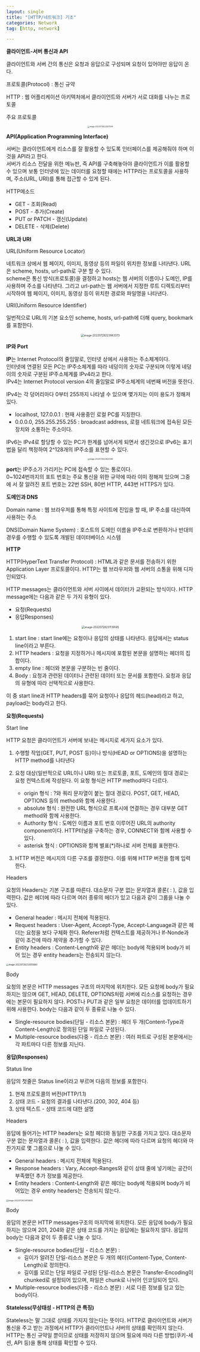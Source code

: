 ```yaml
---
layout: single
title: "[HTTP/네트워크] 기초"
categories: Network
tag: [http, network]

---
```


**클라이언트-서버 통신과 API**

클라이언트와 서버 간의 통신은 요청과 응답으로 구성되며 요청이 있어야만 응답이 온다.

프로토콜(Protocol) : 통신 규약

HTTP : 웹 어플리케이션 아키텍처에서 클라이언트와 서버가 서로 대화를 나누는 프로토콜

주요 프로토콜

<center>

<img src="../images/2022-07-28-network_first/image-20220728222631344.png" alt="image-20220728222631344" style="zoom: 33%;" /></center>



**API(Application Programming Interface)**

서버는 클라이언트에게 리소스를 잘 활용할 수 있도록 인터페이스를 제공해줘야 하며 이것을 API라고 한다.  
서버가 리소스 전달을 위한 메뉴판, 즉 API를 구축해놓아야 클라이언트가 이를 활용할 수 있으며 보통 인터넷에 있는 데이터를 요청할 때에는 HTTP라는 프로토콜을 사용하며, 주소(URL, URI)를 통해 접근할 수 있게 된다.

HTTP메소드

- GET - 조회(Read)
- POST - 추가(Create)
- PUT or PATCH - 갱신(Update)
- DELETE - 삭제(Delete)

**URL과 URI**

URL(Uniform Resource Locator)

네트워크 상에서 웹 페이지, 이미지, 동영상 등의 파일이 위치한 정보를 나타낸다. URL은 scheme, hosts, url-path로 구분 할 수 있다.  
scheme은 통신 방식(프로토콜)을 결정하고 hosts는 웹 서버의 이름이나 도메인, IP를 사용하며 주소를 나타낸다. 그리고 url-path는 웹 서버에서 지정한 루트 디렉토리부터 시작하여 웹 페이지, 이미지, 동영상 등이 위치한 경로와 파일명을 나타낸다.

URI(Uniform Resource Identifier)

일번적으로 URL의 기본 요소인 scheme, hosts, url-path에 더해 query, bookmark를 포함한다.

<center>

<img src="../images/2022-07-28-network_first/image-20220728223943373.png" alt="image-20220728223943373" style="zoom:50%;" />

</center>

**IP와 Port**

**IP**는 Internet Protocol의 줄임말로, 인터넷 상에서 사용하는 주소체계이다.  
인터넷에 연결된 모든 PC는 IP주소체계를 따라 네덩이의 숫자로 구분되며 이렇게 네덩이의 숫자로 구분된 IP주소체계를 IPv4라고 한다.  
IPv4는 Internet Protocol version 4의 줄임말로 IP주소체계의 네번째 버전을 뜻한다.

IPv4는 각 덩어리마다 0부터 255까지 나타낼 수 있으며 몇가지는 이미 용도가 정해져 있다.

- localhost, 127.0.0.1 : 현재 사용중인 로컬 PC를 지칭한다.
- 0.0.0.0, 255.255.255.255 : broadcast address, 로컬 네트워크에 접속된 모든 장치와 소통하는 주소이다.

IPv6는 IPv4로 할당할 수 있는 PC가 한계를 넘어서게 되면서 생긴것으로 IPv6는 표기법을 달리 책정하여 2^128개의 IP주소를 표현할 수 있다.

<center>

<img src="../images/2022-07-28-network_first/image-20220728224625380.png" alt="image-20220728224625380" style="zoom:33%;" />

</center>



**port**는 IP주소가 가리키는 PC에 접속할 수 있는 통로이다.  
0~1024번까지의 포트 번호는 주요 통신을 위한 규약에 따라 이미 정해져 있으며 그중에 서 잘 알려진 포트 번호는 22번 SSH, 80번 HTTP, 443번 HTTPS가 있다.

**도메인과 DNS**

Domain name : 웹 브라우저를 통해 특정 사이트에 진입을 할 때, IP 주소를 대신하여 사용하는 주소

DNS(Domain Name System) : 호스트의 도메인 이름을 IP주소로 변환하거나 반대의 경우를 수행할 수 있도록 개발된 데이터베이스 시스템



**HTTP**

HTTP(HyperText Transfer Protocol) : HTML과 같은 문서를 전송하기 위한 Application Layer 프로토콜이다. HTTP는 웹 브라우저와 웹 서버의 소통을 위해 디자인되었다. 

HTTP messages는 클라이언트와 서버 사이에서 데이터가 교환되는 방식이다. HTTP message에는 다음과 같은 두 가지 유형이 있다.

- 요청(Requests)
- 응답Responses)

<center>

<img src="../images/2022-07-28-network_first/image-20220728231139145.png" alt="image-20220728231139145" style="zoom:50%;" />

</center>

1. start line : start line에는 요청이나 응답의 상태를 나타낸다. 응답에서는 status line이라고 부른다.
2. HTTP headers : 요청을 지정하거나 메시지에 포함된 본문을 설명하는 헤더의 집합이다.
3. empty line : 헤더와 본문을 구분하는 빈 줄이다.
4. Body : 요청과 관련된 데이터나 관련된 데이터 또는 문서를 포함한다. 요청과 응답의 유형에 따라 선택적으로 사용한다.

이 중 start line과 HTTP headers를 묶어 요청이나 응답의 헤드(head)라고 하고, payload는 body라고 한다.

**요청(Requests)**

Start line

HTTP 요청은 클라이언트가 서버에 보내는 메시지로 세가지 요소가 있다.

1. 수행할 작업(GET, PUT, POST 등)이나 방식(HEAD or OPTIONS)을 설명하는 HTTP method를 나타낸다
2. 요청 대상(일반적으로 URL이나 URI) 또는 프로토콜, 포트, 도메인의 절대 경로는 요청 컨텍스트에 작성된다. 이 요청 형식은 HTTP method마다 다르다.
   - origin 형식 : ?와 쿼리 문자열이 붙는 절대 경로다. POST, GET, HEAD, OPTIONS 등의 method와 함께 사용한다.
   - absolute 형식 : 완전한 URL 형식으로 프록시에 연결하는 경우 대부분 GET method와 함께 사용한다.
   - Authority 형식 : 도메인 이름과 포트 번호 이루어진 URL의 authority component이다. HTTP터널을 구축하는 경우, CONNECT와 함께 사용할 수 있다.
   - asterisk 형식 : OPTIONS와 함께 별표(*)하나로 서버 전체를 표현한다.

3. HTTP 버전은 메시지의 다른 구조를 결정한다. 이를 위해 HTTP 버전을 함께 입력한다.

Headers

요청의 Headers는 기본 구조를 따른다. 대소문자 구분 없는 문자열과 콜론( : ), 값을 입력한다. 값은 헤더에 따라 다르며 여러 종류의 헤더가 있고 다음과 같이 그룹을 나눌 수 있다.

- General header : 메시지 전체에 적용된다.
- Request headers : User-Agent, Accept-Type, Accept-Language과 같은 헤더는 요청을 보다 구체화 한다. Referer처럼 컨텍스트를 제공하거나 If-Nonde과 같이 조건에 따라 제약을 추가할 수 있다.
- Entity headers : Content-Length와 같은 헤더는 body에 적용되며 body가 비어 있는 경우 entity headers는 전송되지 않는다.

<img src="../images/2022-07-28-network_first/image-20220728233055880.png" alt="image-20220728233055880" style="zoom:40%;" />

Body

요청의 본문은 HTTP messages 구조의 마지막에 위치한다. 모든 요청에 body가 필요하지는 않으며 GET, HEAD, DELETE, OPTIONS처럼 서버에 리소스를 요청하는 경우에는 본문이 필요하지 않다. POST나 PUT과 같은 일부 요청은 데이터를 업데이트하기 위해 사용한다. body는 다음과 같이 두 종류로 나눌 수 있다.

- Single-resource bodies(단일 - 리소스 본문) : 헤더 두 개(Content-Type과 Content-Length)로 정의된 단일 파일로 구성된다.
- Multiple-resource bodies(다중 - 리소스 본문) : 여러 파트로 구성된 본문에서는 각 파트마다 다른 정보를 지닌다.

**응답(Responses)**

Status line

응답의 첫줄은 Status line이라고 부르며 다음의 정보를 포함한다.

1. 현재 프로토콜의 버전(HTTP/1.1)
2. 상태 코드 - 요청의 결과를 나타낸다.(200, 302, 404 등)
3. 상태 텍스트 - 상태 코드에 대한 설명

Headers

응답에 들어가는 HTTP headers는 요청 헤더와 동일한 구조를 가지고 있다. 대소문자 구분 없는 문자열과 콜론( : ), 값을 입력한다. 값은 헤더에 따라 다르며 요청의 헤더와 마찬가지로 몇 그룹으로 나눌 수 있다.

- General headers : 메시지 전체에 적용된다.
- Response headers : Vary, Accept-Ranges와 같이 상태 줄에 넣기에는 공간이 부족했던 추가 정보를 제공한다.
- Entity headers : Content-Length와 같은 헤더는 body에 적용되며 body가 비어있는 경우 entity headers는 전송되지 않는다.

<img src="../images/2022-07-28-network_first/image-20220728234119805.png" alt="image-20220728234119805" style="zoom:35%;" />

Body

응답의 본문은 HTTP messages구조의 마지막에 위치한다. 모든 응답에 body가 필요하지는 않으며 201, 204와 같은 상태 코드를 가지는 응답에는 필요하지 않다. 응답의 body는 다음과 같이 두 종류로 나눌 수 있다.

- Single-resource bodies(단일 - 리소스 본문) :
  - 길이가 알려진 단일-리소스 본문은 두 개의 헤더(Content-Type, Content-Length)로 정의한다.
  - 길이를 모르는 단일 파일로 구성된 단일-리소스 본문은 Transfer-Encoding이 chunked로 설정되어 있으며, 파일은 chunk로 나뉘어 인코딩되어 있다.
- Multiple-resource bodies(다중 - 리소스 본문) : 서로 다른 정보를 담고 있는 body이다.



**Stateless(무상태성 - HTTP의 큰 특징)**

Stateless는 말 그대로 상태를 가지지 않는다는 뜻이다. HTTP로 클라이언트와 서버가 통신을 주고 받는 과정에서 HTTP가 클라이언트나 서버의 상태를 확인하지 않는다.  
HTTP는 통신 규약일 뿐이므로 상태를 저장하지 않으며 필요에 따라 다른 방법(쿠키-세션, API 등)을 통해 상태를 확인할 수 있다.